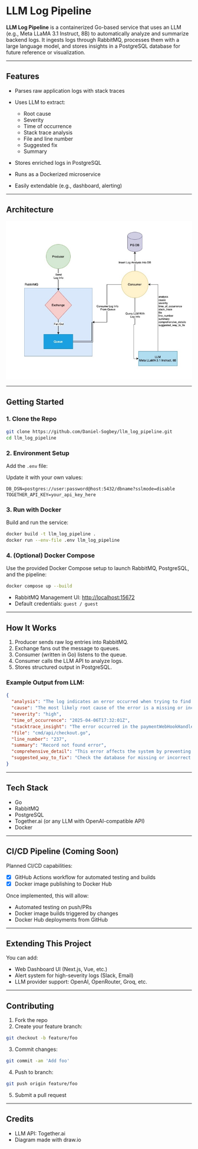 # LLM Log Pipeline

**LLM Log Pipeline** is a containerized Go-based service that uses an LLM (e.g., Meta LLaMA 3.1 Instruct, 8B) to automatically analyze and summarize backend logs. It ingests logs through RabbitMQ, processes them with a large language model, and stores insights in a PostgreSQL database for future reference or visualization.

---

##  Features

* Parses raw application logs with stack traces
* Uses LLM to extract:

    * Root cause
    * Severity
    * Time of occurrence
    * Stack trace analysis
    * File and line number
    * Suggested fix
    * Summary
* Stores enriched logs in PostgreSQL
* Runs as a Dockerized microservice
* Easily extendable (e.g., dashboard, alerting)

---

##  Architecture

![Architecture](./docs/llm_log_pipeline.jpg)

---

##  Getting Started

### 1. Clone the Repo

```bash
git clone https://github.com/Daniel-Sogbey/llm_log_pipeline.git
cd llm_log_pipeline
```

### 2. Environment Setup

Add the `.env` file:

Update it with your own values:

```env
DB_DSN=postgres://user:password@host:5432/dbname?sslmode=disable
TOGETHER_API_KEY=your_api_key_here
```

### 3.  Run with Docker

Build and run the service:

```bash
docker build -t llm_log_pipeline .
docker run --env-file .env llm_log_pipeline
```

### 4. (Optional) Docker Compose

Use the provided Docker Compose setup to launch RabbitMQ, PostgreSQL, and the pipeline:

```bash
docker compose up --build
```

* RabbitMQ Management UI: [http://localhost:15672](http://localhost:15672)
* Default credentials: `guest / guest`

---

## How It Works

1. Producer sends raw log entries into RabbitMQ.
2. Exchange fans out the message to queues.
3. Consumer (written in Go) listens to the queue.
4. Consumer calls the LLM API to analyze logs.
5. Stores structured output in PostgreSQL.


### Example Output from LLM:

```json
{
  "analysis": "The log indicates an error occurred when trying to find a record, resulting in a server error.",
  "cause": "The most likely root cause of the error is a missing or incorrect record in the database.",
  "severity": "high",
  "time_of_occurrence": "2025-04-06T17:32:01Z",
  "stacktrace_insight": "The error occurred in the paymentWebHookHandler function in the checkout package.",
  "file": "cmd/api/checkout.go",
  "line_number": "237",
  "summary": "Record not found error",
  "comprehensive_detail": "This error affects the system by preventing the payment webhook handler from functioning correctly, resulting in failed payment processing. From a user's perspective, this may cause payment failures or errors when attempting to process payments. The system will need to handle this error and provide a suitable response to the user.",
  "suggested_way_to_fix": "Check the database for missing or incorrect records, and ensure that the payment webhook handler is correctly configured to handle record not found errors."
}
```


---

## Tech Stack

* Go
* RabbitMQ
* PostgreSQL
* Together.ai (or any LLM with OpenAI-compatible API)
* Docker

---

## CI/CD Pipeline (Coming Soon)

Planned CI/CD capabilities:

* [x] GitHub Actions workflow for automated testing and builds
* [x] Docker image publishing to Docker Hub

Once implemented, this will allow:

* Automated testing on push/PRs
* Docker image builds triggered by changes
* Docker Hub deployments from GitHub

---

##  Extending This Project

You can add:

*  Web Dashboard UI (Next.js, Vue, etc.)
* Alert system for high-severity logs (Slack, Email)
* LLM provider support: OpenAI, OpenRouter, Groq, etc.

---

## Contributing

1. Fork the repo
2. Create your feature branch:

```bash
git checkout -b feature/foo
```

3. Commit changes:

```bash
git commit -am 'Add foo'
```

4. Push to branch:

```bash
git push origin feature/foo
```

5. Submit a pull request

---

##  Credits

* LLM API: Together.ai
* Diagram made with draw\.io
